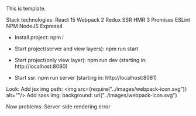 This is template.

Stack technologies:
    React 15
    Webpack 2
    Redux
    SSR
    HMR 3
    Promises
    ESLint
    NPM
    NodeJS
    Express4

*   Install project: npm i

*   Start project(server and view layers): npm run start

*   Start project(only view layer): npm run dev
    (starting in: http://localhost:8080)

*   Start ssr: npm run server
    (starting in: http://localhost:8081)

Look:
Add jsx img path: <img src={require("../images/webpack-icon.svg")} alt=""/>
Add sass img: background: url("../images/webpack-icon.svg")


Now problems:
Server-side rendering error

